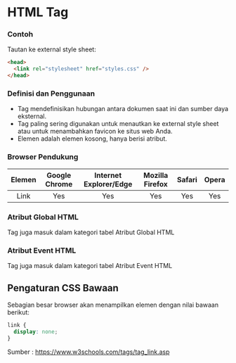 # HTML Tag <link>

### Contoh

Tautan ke external style sheet:

```html
<head>
  <link rel="stylesheet" href="styles.css" />
</head>
```

### Definisi dan Penggunaan

- Tag <link> mendefinisikan hubungan antara dokumen saat ini dan sumber daya eksternal.
- Tag <link> paling sering digunakan untuk menautkan ke external style sheet atau untuk menambahkan favicon ke situs web Anda.
- Elemen <link> adalah elemen kosong, hanya berisi atribut.

### Browser Pendukung

| Elemen | Google Chrome | Internet Explorer/Edge | Mozilla Firefox | Safari | Opera |
| :----: | :-----------: | :--------------------: | :-------------: | :----: | :---: |
|  Link  |      Yes      |          Yes           |       Yes       |  Yes   |  Yes  |

### Atribut Global HTML

Tag <link> juga masuk dalam kategori tabel Atribut Global HTML

### Atribut Event HTML

Tag <link> juga masuk dalam kategori tabel Atribut Event HTML

## Pengaturan CSS Bawaan

Sebagian besar browser akan menampilkan elemen <link> dengan nilai bawaan berikut:

```css
link {
  display: none;
}
```

Sumber : https://www.w3schools.com/tags/tag_link.asp
